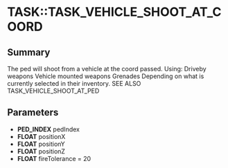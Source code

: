 # TASK::TASK_VEHICLE_SHOOT_AT_COORD

## Summary
The ped will shoot from a vehicle at the coord passed.
Using:
Driveby weapons
Vehicle mounted weapons
Grenades
Depending on what is currently selected in their inventory.
SEE ALSO TASK_VEHICLE_SHOOT_AT_PED

## Parameters
* **PED_INDEX** pedIndex
* **FLOAT** positionX
* **FLOAT** positionY
* **FLOAT** positionZ
* **FLOAT** fireTolerance = 20